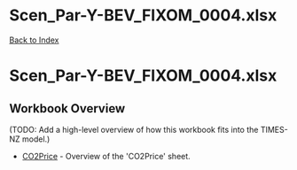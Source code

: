 # Scen_Par-Y-BEV_FIXOM_0004.xlsx

[Back to Index](../../../README.md)

# Scen_Par-Y-BEV_FIXOM_0004.xlsx

## Workbook Overview

(TODO: Add a high-level overview of how this workbook fits into the TIMES-NZ model.)

- [CO2Price](CO2Price.md) - Overview of the 'CO2Price' sheet.
